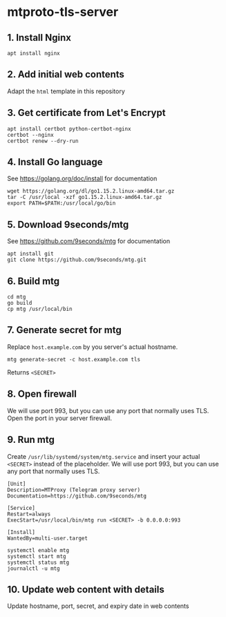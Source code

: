 # mtproto-tls-server 

## 1. Install Nginx

```
apt install nginx
```

## 2. Add initial web contents

Adapt the `html` template in this repository

## 3. Get certificate from Let's Encrypt

```
apt install certbot python-certbot-nginx
certbot --nginx
certbot renew --dry-run
```

## 4. Install Go language

See https://golang.org/doc/install for documentation

```
wget https://golang.org/dl/go1.15.2.linux-amd64.tar.gz
tar -C /usr/local -xzf go1.15.2.linux-amd64.tar.gz
export PATH=$PATH:/usr/local/go/bin
```

## 5. Download 9seconds/mtg 

See https://github.com/9seconds/mtg for documentation

```
apt install git
git clone https://github.com/9seconds/mtg.git
```

## 6. Build mtg

```
cd mtg
go build
cp mtg /usr/local/bin
```

## 7. Generate secret for mtg

Replace `host.example.com` by you server's actual hostname.

```
mtg generate-secret -c host.example.com tls
```

Returns `<SECRET>`

## 8. Open firewall

We will use port 993, but you can use any port that normally uses TLS. Open the port in your server firewall.

## 9. Run mtg

Create `/usr/lib/systemd/system/mtg.service` and insert your actual `<SECRET>` instead of the placeholder. We will use port 993, but you can use any port that normally uses TLS.

```
[Unit]
Description=MTProxy (Telegram proxy server)
Documentation=https://github.com/9seconds/mtg

[Service]
Restart=always
ExecStart=/usr/local/bin/mtg run <SECRET> -b 0.0.0.0:993

[Install]
WantedBy=multi-user.target
```

```
systemctl enable mtg
systemctl start mtg
systemctl status mtg
journalctl -u mtg
```

## 10. Update web content with details

Update hostname, port, secret, and expiry date in web contents

